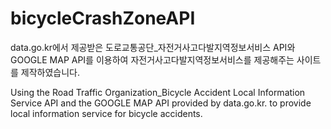 # bicycleCrashZoneAPI

data.go.kr에서 제공받은 도로교통공단_자전거사고다발지역정보서비스 API와 GOOGLE MAP API를 이용하여 
자전거사고다발지역정보서비스를 제공해주는 사이트를 제작하였습니다. 

Using the Road Traffic Organization_Bicycle Accident Local Information Service API and the GOOGLE MAP API provided by data.go.kr. 
to provide local information service for bicycle accidents. 

